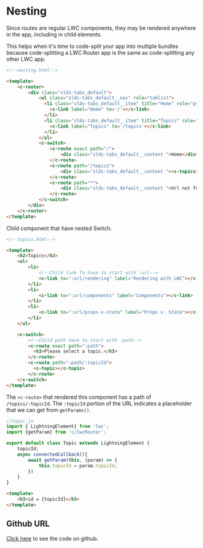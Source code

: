 # Nesting

Since routes are regular LWC components, they may be rendered anywhere in the app, including in child elements.

This helps when it's time to code-split your app into multiple bundles because code-splitting a LWC Router app is the same as code-splitting any other LWC app.

```html
<!--nesting.html-->

<template>
    <c-router>
        <div class="slds-tabs_default">
            <ul class="slds-tabs_default__nav" role="tablist">
              <li class="slds-tabs_default__item" title="Home" role="presentation">
                <c-link label="Home" to='/'></c-link>
              </li>
              <li class="slds-tabs_default__item" title="Topics" role="presentation">
                <c-link label="Topics" to='/topics'></c-link>
              </li>
            </ul>
            <c-switch>
                <c-route exact path="/">
                    <div class="slds-tabs_default__content ">Home</div>
                </c-route>
                <c-route path="/topics">
                    <div class="slds-tabs_default__content "><c-topics></c-topics></div>
                </c-route>
                <c-route path="*">
                    <div class="slds-tabs_default__content ">Url not found</div>
                </c-route>
            </c-switch>
        </div>
    </c-router>
</template>
```
Child component that have nested Switch.

```html
<!--topics.html-->

<template>
    <h2>Topics</h2>
    <ul>
        <li>
            <!--Child link To have to start with :url-->
            <c-link to=":url/rendering" label="Rendering with LWC"></c-link>
        </li>
        <li>
            <c-link to=":url/components" label="Components"></c-link>
        </li>
        <li>
            <c-link to=":url/props-v-state" label="Props v. State"></c-link>
        </li>
    </ul>

    <c-switch>
        <!--Child path have to start with :path-->
        <c-route exact path=":path">
          <h3>Please select a topic.</h3>
        </c-route>
        <c-route path=":path/:topicId">
          <c-topic></c-topic>
        </c-route>
    </c-switch>
</template>
```
The `<c-route>` that rendered this component has a path of `/topics/:topicId`. The `:topicId` portion of the URL indicates a placeholder that we can get from `getParams()`.

```js
//topic.js
import { LightningElement} from 'lwc';
import {getParam} from 'c/lwcRouter';

export default class Topic extends LightningElement {
    topicId;
    async connectedCallback(){
        await getParam(this, (param) => {
            this.topicId = param.topicId;
        })
    }
}
```

```html
<template>
    <h3>id = {topicId}</h3>
</template>
```

## Github URL

[Click here](https://github.com/chandrakiran-dev/lwc-router/tree/master/examples/lwc/nesting) to see the code on github.

